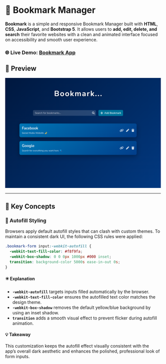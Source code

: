 # 📌 Bookmark Manager

**Bookmark** is a simple and responsive Bookmark Manager built with **HTML**, **CSS**, **JavaScript**, and **Bootstrap 5**. It allows users to **add, edit, delete, and search** their favorite websites with a clean and animated interface focused on accessibility and smooth user experience.

### 🌐 Live Demo: [Bookmark App](https://bookmark-mz.vercel.app/)

## 📸 Preview

![App Design](./assets/imgs/design.png)

---

## 🧠 Key Concepts

### 🎨 Autofill Styling

Browsers apply default autofill styles that can clash with custom themes. To maintain a consistent dark UI, the following CSS rules were applied:

```css
.bookmark-form input:-webkit-autofill {
  -webkit-text-fill-color: #f8f9fa;
  -webkit-box-shadow: 0 0 0px 1000px #000 inset;
  transition: background-color 5000s ease-in-out 0s;
}
```

#### ✴️ Explanation

* **`-webkit-autofill`** targets inputs filled automatically by the browser.
* **`-webkit-text-fill-color`** ensures the autofilled text color matches the design theme.
* **`-webkit-box-shadow`** removes the default yellow/blue background by using an inset shadow.
* **`transition`** adds a smooth visual effect to prevent flicker during autofill animation.

#### 💡 Takeaway

This customization keeps the autofill effect visually consistent with the app’s overall dark aesthetic and enhances the polished, professional look of form inputs.
